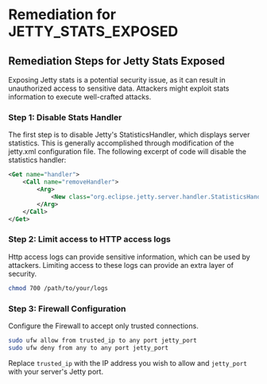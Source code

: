 # Remediation for JETTY_STATS_EXPOSED

## Remediation Steps for Jetty Stats Exposed

Exposing Jetty stats is a potential security issue, as it can result in unauthorized access to sensitive data. Attackers might exploit stats information to execute well-crafted attacks. 

### Step 1: Disable Stats Handler

The first step is to disable Jetty's StatisticsHandler, which displays server statistics. This is generally accomplished through modification of the jetty.xml configuration file. The following excerpt of code will disable the statistics handler:

```xml
<Get name="handler">
    <Call name="removeHandler">
        <Arg>
            <New class="org.eclipse.jetty.server.handler.StatisticsHandler"/>
        </Arg>
    </Call>
</Get>
```
### Step 2: Limit access to HTTP access logs
Http access logs can provide sensitive information, which can be used by attackers. Limiting access to these logs can provide an extra layer of security.

```bash
chmod 700 /path/to/your/logs
```
### Step 3: Firewall Configuration
Configure the Firewall to accept only trusted connections.

```bash
sudo ufw allow from trusted_ip to any port jetty_port
sudo ufw deny from any to any port jetty_port
```
Replace `trusted_ip` with the IP address you wish to allow and `jetty_port` with your server's Jetty port.